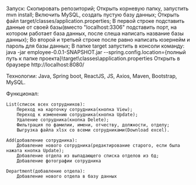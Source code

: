 Запуск:
	Скопировать репозиторий;
		Открыть корневую папку, запустить mvn install;
		Включить MySQL, создать пустую базу данных;
		Открыть файл target/classes/application.properties;
		В первой строке подставить данные от своей базы(вместо "localhost:3306" подставить порт, на котором работает база данных, после слеша написать название базы данных);
		Во второй и третьей строке после равно написать юзернейм и пароль для базы данных;
		В папке target запустить в консоли команду: java -jar employee-0.0.1-SNAPSHOT.jar --spring.config.location={полный путь к папке проекта}\target\classes\application.properties
		Открыть в браузере http://localhost:8080/

Технологии:
	Java, Spring boot, ReactJS, JS, Axios, Maven, Bootstrap, MySQL.

Функционал:

	List(список всех сотрудников):
		Переход на карточку сотрудника(кнопка View);
		Переход к изменению сотрудника(кнопка Update);
		Удаление сотрудника(кнопка Delete);
		Фильтрация по фамилии, имени, отчеству, должности, отделу;
		Выгрузка файла xlsx со всеми сотрудниками(Download excel).

	Add(добавление сотрудника):
		Добавление нового сотрудника(редактирование старого, если была нажата кнопка Update);
		Добавление отдела из выпадающего списка отделов из бд;
		Добавление фотографии сотрудника

	Department(добавление отдела):
		Добавление нового отдела в базу данных
